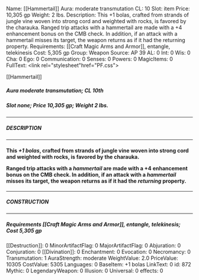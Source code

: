 Name: [[Hammertail]]
Aura: moderate transmutation
CL: 10
Slot: item
Price: 10,305 gp
Weight: 2 lbs.
Description: This +1 bolas, crafted from strands of jungle vine woven into strong cord and weighted with rocks, is favored by the charauka. Ranged trip attacks with a hammertail are made with a +4 enhancement bonus on the CMB check. In addition, if an attack with a hammertail misses its target, the weapon returns as if it had the returning property.
Requirements: [[Craft Magic Arms and Armor]], entangle, telekinesis
Cost: 5,305 gp
Group: Weapon
Source: AP 39
AL: 0
Int: 0
Wis: 0
Cha: 0
Ego: 0
Communication: 0
Senses: 0
Powers: 0
MagicItems: 0
FullText: <link rel="stylesheet"href="PF.css"><div class="heading"><p class="alignleft">[[Hammertail]]</p><div style="clear: both;"></div></div><div><h5><b>Aura </b>moderate transmutation; <b>CL </b>10th</h5><h5><b>Slot </b>none; <b>Price </b>10,305 gp; <b>Weight </b>2 lbs.</h5></div><hr/><div><h5><b>DESCRIPTION</b></h5></div><hr/><div><h4><p>This <i>+1 bolas</i>, crafted from strands of jungle vine woven into strong cord and weighted with rocks, is favored by the charauka.</p><p>Ranged trip attacks with a <i><i>hammertail</i></i> are made with a +4 enhancement bonus on the CMB check. In addition, if an attack with a <i><i>hammertail</i></i> misses its target, the weapon returns as if it had the <i>returning</i> property.</p></h4></div><hr/><div><h5><b>CONSTRUCTION</b></h5></div><hr/><div><h5><b>Requirements </b>[[Craft Magic Arms and Armor]], <i>entangle</i>, <i>telekinesis</i>; <b>Cost </b>5,305 gp</h5></div>
[[Destruction]]: 0
MinorArtifactFlag: 0
MajorArtifactFlag: 0
Abjuration: 0
Conjuration: 0
[[Divination]]: 0
Enchantment: 0
Evocation: 0
Necromancy: 0
Transmutation: 1
AuraStrength: moderate
WeightValue: 2.0
PriceValue: 10305
CostValue: 5305
Languages: 0
BaseItem: +1 bolas
LinkText: 0
id: 872
Mythic: 0
LegendaryWeapon: 0
Illusion: 0
Universal: 0
effects: 0
